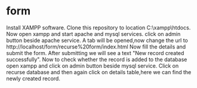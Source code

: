 # form
Install XAMPP software.
Clone this repository to location C:\xampp\htdocs.
Now open xampp and start apache and mysql services.
click on admin button beside apache service.
A tab will be opened,now change the url to http://localhost/form/recurse%20form/index.html
Now fill the details and submit the form.
After submitting we will see a text "New record created successfully".
Now to check whether the record is added to the database open xampp and click on admin button beside mysql service.
Click on recurse database and then again click on details table,here we can find the newly created record.
